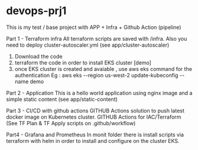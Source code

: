 # devops-prj1

This is my test / base project with APP + Infra + Github Action (pipeline) 


Part 1 - Terraform infra 
All terraform scripts are saved with /infra. Also you need to deploy cluster-autoscaler.yml (see app/cluster-autoscaler)

1. Download the code
2. terraform the code in order to install EKS cluster [demo]
3. once EKS cluster is created and avaiable , use aws eks command for the authentication 
Eg : aws eks --region us-west-2 update-kubeconfig --name demo



Part 2 - Application
This is a hello world application using nginx image and a simple static content (see app/static-content)

Part 3 - CI/CD with github actions
GITHUB Actions solution to push latest docker image on Kubernetes cluster.
GITHUB Actions for IAC/Terraform (See TF Plan & TF Apply scripts on .github/workflow)

Part4 - Grafana and Prometheus
In monit folder there is install scripts via terraform with helm in order to install and configure on the cluster EKS.